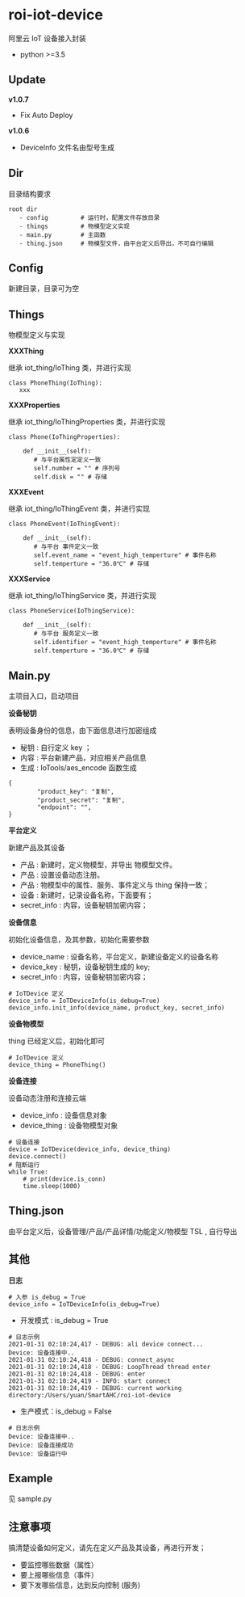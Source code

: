 # roi-iot-device

阿里云 IoT 设备接入封装

- python >=3.5 

## Update

**v1.0.7**

- Fix Auto Deploy

**v1.0.6**

- DeviceInfo 文件名由型号生成

## Dir

目录结构要求

```
root dir
   - config         # 运行时，配置文件存放目录
   - things         # 物模型定义实现
   - main.py        # 主函数
   - thing.json     # 物模型文件，由平台定义后导出，不可自行编辑
```

## Config

新建目录，目录可为空

## Things

物模型定义与实现

**XXXThing**

继承 iot_thing/IoThing 类，并进行实现

```
class PhoneThing(IoThing):
   xxx
```

**XXXProperties**

继承 iot_thing/IoThingProperties 类，并进行实现

```
class Phone(IoThingProperties):

    def __init__(self):
       # 与平台属性定定义一致
       self.number = "" # 序列号
       self.disk = "" # 存储
```
**XXXEvent**

继承 iot_thing/IoThingEvent 类，并进行实现

```
class PhoneEvent(IoThingEvent):

    def __init__(self):
       # 与平台 事件定义一致
       self.event_name = "event_high_temperture" # 事件名称
       self.temperture = "36.0℃" # 存储
```

**XXXService**

继承 iot_thing/IoThingService 类，并进行实现

```
class PhoneService(IoThingService):

    def __init__(self):
       # 与平台 服务定义一致
       self.identifier = "event_high_temperture" # 事件名称
       self.temperture = "36.0℃" # 存储
```

## Main.py

主项目入口，启动项目

**设备秘钥**

表明设备身份的信息，由下面信息进行加密组成

- 秘钥 : 自行定义 key ；
- 内容 : 平台新建产品，对应相关产品信息
- 生成 : IoTools/aes_encode 函数生成

```
{
        "product_key": "复制",
        "product_secret": "复制",
        "endpoint": "",
}
```

**平台定义**

新建产品及其设备

- 产品 : 新建时，定义物模型，并导出 物模型文件。
- 产品 : 设置设备动态注册。
- 产品 : 物模型中的属性、服务、事件定义与 thing 保持一致；
- 设备 : 新建时，记录设备名称，下面要有；
- secret_info : 内容，设备秘钥加密内容；

**设备信息**

初始化设备信息，及其参数，初始化需要参数

- device_name : 设备名称，平台定义，新建设备定义的设备名称
- device_key  : 秘钥，设备秘钥生成的 key;
- secret_info : 内容，设备秘钥加密内容；

```
# IoTDevice 定义
device_info = IoTDeviceInfo(is_debug=True)
device_info.init_info(device_name, product_key, secret_info)
```

**设备物模型**

thing 已经定义后，初始化即可

```
# IoTDevice 定义
device_thing = PhoneThing()
```

**设备连接**

设备动态注册和连接云端

- device_info  : 设备信息对象
- device_thing : 设备物模型对象

```
# 设备连接
device = IoTDevice(device_info, device_thing)
device.connect()
# 阻断运行
while True:
    # print(device.is_conn)
    time.sleep(1000)
```

## Thing.json

由平台定义后，设备管理/产品/产品详情/功能定义/物模型 TSL , 自行导出

## 其他

**日志**

```
# 入参 is_debug = True
device_info = IoTDeviceInfo(is_debug=True)
```

- 开发模式 : is_debug = True

```
# 日志示例
2021-01-31 02:10:24,417 - DEBUG: ali device connect...
Device: 设备连接中..
2021-01-31 02:10:24,418 - DEBUG: connect_async
2021-01-31 02:10:24,418 - DEBUG: LoopThread thread enter
2021-01-31 02:10:24,418 - DEBUG: enter
2021-01-31 02:10:24,419 - INFO: start connect
2021-01-31 02:10:24,419 - DEBUG: current working directory:/Users/yuan/SmartAHC/roi-iot-device
```

- 生产模式：is_debug = False

```
# 日志示例
Device: 设备连接中..
Device: 设备连接成功
Device: 设备运行中
```

## Example

见  sample.py 

## 注意事项

搞清楚设备如何定义，请先在定义产品及其设备，再进行开发；

- 要监控哪些数据（属性）
- 要上报哪些信息（事件）
- 要下发哪些信息，达到反向控制 (服务)
